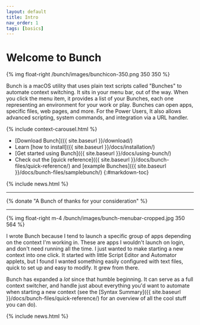 ```yaml
---
layout: default
title: Intro
nav_order: 1
tags: [basics]
---
```

# Welcome to Bunch

{% img float-right /bunch/images/bunchicon-350.png 350 350 %}

Bunch is a macOS utility that uses plain text scripts called "Bunches" to automate context switching. It sits in your menu bar, out of the way. When you click the menu item, it provides a list of your Bunches, each one representing an environment for your work or play. Bunches can open apps, specific files, web pages, and more. For the Power Users, It also allows advanced scripting, system commands, and integration via a URL handler.

{% include context-carousel.html %}

- [Download Bunch]({{ site.baseurl }}/download/)
- Learn [how to install]({{ site.baseurl }}/docs/installation/)
- [Get started using Bunch]({{ site.baseurl }}/docs/using-bunch/)
- Check out the [quick reference]({{ site.baseurl }}/docs/bunch-files/quick-reference/) and [example Bunches]({{ site.baseurl }}/docs/bunch-files/samplebunch/)
{:#markdown-toc}

{% include news.html %}

---

{% donate "A Bunch of thanks for your consideration" %}

---

{% img float-right m-4 /bunch/images/bunch-menubar-cropped.jpg 350 564 %}

I wrote Bunch because I tend to launch a specific group of apps depending on the context I'm working in. These are apps I wouldn't launch on login, and don't need running all the time. I just wanted to make starting a new context into one click. It started with little Script Editor and Automator applets, but I found I wanted something easily configured with text files, quick to set up and easy to modify. It grew from there.

Bunch has expanded a _lot_ since that humble beginning. It can serve as a full context switcher, and handle just about everything you'd want to automate when starting a new context (see the [Syntax Summary]({{ site.baseurl }}/docs/bunch-files/quick-reference/) for an overview of all the cool stuff you can do).

{% include news.html %}
